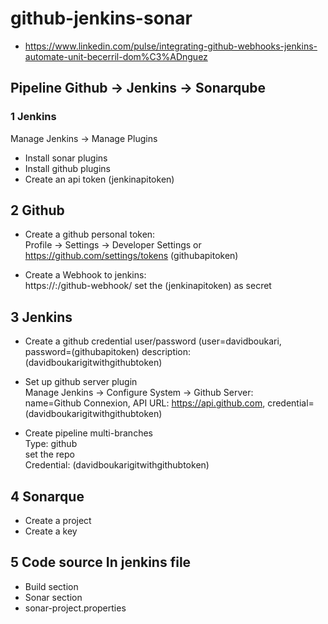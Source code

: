# github-jenkins-sonar

* https://www.linkedin.com/pulse/integrating-github-webhooks-jenkins-automate-unit-becerril-dom%C3%ADnguez

## Pipeline Github -> Jenkins -> Sonarqube

### 1 Jenkins
Manage Jenkins -> Manage Plugins
* Install sonar plugins
* Install github plugins
* Create an api token (jenkinapitoken)

## 2 Github
* Create a github personal token:  
  Profile -> Settings -> Developer Settings or https://github.com/settings/tokens  (githubapitoken)  

* Create a Webhook to jenkins:  
  https://<jenkinsexternalip>:<port>/github-webhook/ set the (jenkinapitoken) as secret

## 3 Jenkins
* Create a github credential 
  user/password (user=davidboukari, password=(githubapitoken)  description: (davidboukarigitwithgithubtoken)
  
* Set up github server plugin  
  Manage Jenkins -> Configure System -> Github Server:  
  name=Github Connexion, API URL: https://api.github.com, credential=(davidboukarigitwithgithubtoken)
  
* Create pipeline multi-branches  
  Type: github  
  set the repo  
  Credential: (davidboukarigitwithgithubtoken)
   

## 4 Sonarque
* Create a project
* Create a key

## 5 Code source In jenkins file
* Build section
* Sonar section
* sonar-project.properties 







